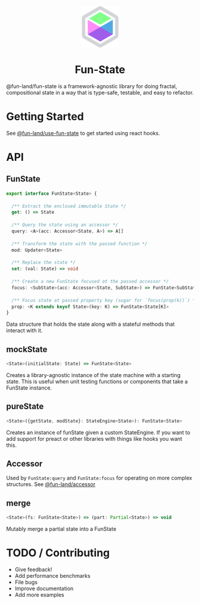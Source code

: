 <p align="center"><img src="docs/logo.svg" alt="" width="100" /></p>
<h1 align="center">Fun-State</h1>

@fun-land/fun-state is a framework-agnostic library for doing fractal, compositional state in a way that is type-safe,
testable, and easy to refactor.

# Getting Started

See [@fun-land/use-fun-state](../use-fun-state) to get started using react hooks.

# API

## FunState

```ts
export interface FunState<State> {

  /** Extract the enclosed immutable State */
  get: () => State

  /** Query the state using an accessor */
  query: <A>(acc: Accessor<State, A>) => A[]

  /** Transform the state with the passed function */
  mod: Updater<State>

  /** Replace the state */
  set: (val: State) => void

  /** Create a new FunState focused at the passed accessor */
  focus: <SubState>(acc: Accessor<State, SubState>) => FunState<SubState>
  
  /** Focus state at passed property key (sugar for `focus(prop(k))`) */
  prop: <K extends keyof State>(key: K) => FunState<State[K]>
}
```

Data structure that holds the state along with a stateful methods that interact with it.

## mockState

```ts
<State>(initialState: State) => FunState<State>
```

Creates a library-agnostic instance of the state machine with a starting state. This is useful when unit testing functions or components that take a FunState instance.

## pureState

```ts
<State>({getState, modState}: StateEngine<State>): FunState<State>
```

Creates an instance of funState given a custom StateEngine. If you want to add support for preact or other libraries with things like hooks you want this.

## Accessor

Used by `FunState:query` and `FunState:focus` for operating on more complex structures. See [@fun-land/accessor](..//accessor) 

## merge

```ts
<State>(fs: FunState<State>) => (part: Partial<State>) => void
```

Mutably merge a partial state into a FunState

# TODO / Contributing

- Give feedback!
- Add performance benchmarks
- File bugs
- Improve documentation
- Add more examples
